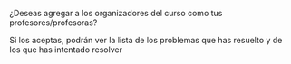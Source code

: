 ¿Deseas agregar a los organizadores del curso como tus profesores/profesoras?

Si los aceptas, podrán ver la lista de los problemas que has resuelto y de los que has intentado resolver